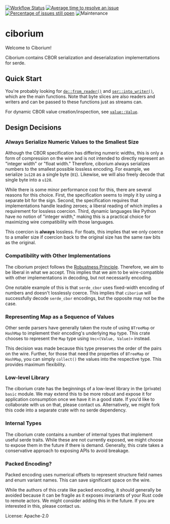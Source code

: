 [![Workflow Status](https://github.com/enarx/ciborium/workflows/test/badge.svg)](https://github.com/enarx/ciborium/actions?query=workflow%3A%22test%22)
[![Average time to resolve an issue](https://isitmaintained.com/badge/resolution/enarx/ciborium.svg)](https://isitmaintained.com/project/enarx/ciborium "Average time to resolve an issue")
[![Percentage of issues still open](https://isitmaintained.com/badge/open/enarx/ciborium.svg)](https://isitmaintained.com/project/enarx/ciborium "Percentage of issues still open")
![Maintenance](https://img.shields.io/badge/maintenance-activly--developed-brightgreen.svg)

# ciborium

Welcome to Ciborium!

Ciborium contains CBOR serialization and deserialization implementations for serde.

## Quick Start

You're probably looking for [`de::from_reader()`](crate::de::from_reader)
and [`ser::into_writer()`](crate::ser::into_writer), which are
the main functions. Note that byte slices are also readers and writers and can be
passed to these functions just as streams can.

For dynamic CBOR value creation/inspection, see [`value::Value`](crate::value::Value).

## Design Decisions

### Always Serialize Numeric Values to the Smallest Size

Although the CBOR specification has differing numeric widths, this is only
a form of compression on the wire and is not intended to directly
represent an "integer width" or "float width." Therefore, ciborium always
serializes numbers to the smallest possible lossless encoding. For example,
we serialize `1u128` as a single byte (`01`). Likewise, we will also freely
decode that single byte into a `u128`.

While there is some minor performance cost for this, there are several
reasons for this choice. First, the specification seems to imply it by
using a separate bit for the sign. Second, the specification requires
that implementations handle leading zeroes; a liberal reading of which
implies a requirement for lossless coercion. Third, dynamic languages like
Python have no notion of "integer width," making this is a practical
choice for maximizing wire compatibility with those languages.

This coercion is **always** lossless. For floats, this implies that we
only coerce to a smaller size if coercion back to the original size has
the same raw bits as the original.

### Compatibility with Other Implementations

The ciborium project follows the [Robustness Principle](https://en.wikipedia.org/wiki/Robustness_principle).
Therefore, we aim to be liberal in what we accept. This implies that we
aim to be wire-compatible with other implementations in decoding, but
not necessarily encoding.

One notable example of this is that `serde_cbor` uses fixed-width encoding
of numbers and doesn't losslessly coerce. This implies that `ciborium` will
successfully decode `serde_cbor` encodings, but the opposite may not be the
case.

### Representing Map as a Sequence of Values

Other serde parsers have generally taken the route of using `BTreeMap` or
`HashMap` to implement their encoding's underlying `Map` type. This crate
chooses to represent the `Map` type using `Vec<(Value, Value)>` instead.

This decision was made because this type preserves the order of the pairs
on the wire. Further, for those that need the properties of `BTreeMap` or
`HashMap`, you can simply `collect()` the values into the respective type.
This provides maximum flexibility.

### Low-level Library

The ciborium crate has the beginnings of a low-level library in the
(private) `basic` module. We may extend this to be more robust and expose
it for application consumption once we have it in a good state. If you'd
like to collaborate with us on that, please contact us. Alternatively,
we might fork this code into a separate crate with no serde dependency.

### Internal Types

The ciborium crate contains a number of internal types that implement
useful serde traits. While these are not currently exposed, we might
choose to expose them in the future if there is demand. Generally, this
crate takes a conservative approach to exposing APIs to avoid breakage.

### Packed Encoding?

Packed encoding uses numerical offsets to represent structure field names
and enum variant names. This can save significant space on the wire.

While the authors of this crate like packed encoding, it should generally
be avoided because it can be fragile as it exposes invariants of your Rust
code to remote actors. We might consider adding this in the future. If you
are interested in this, please contact us.

License: Apache-2.0
